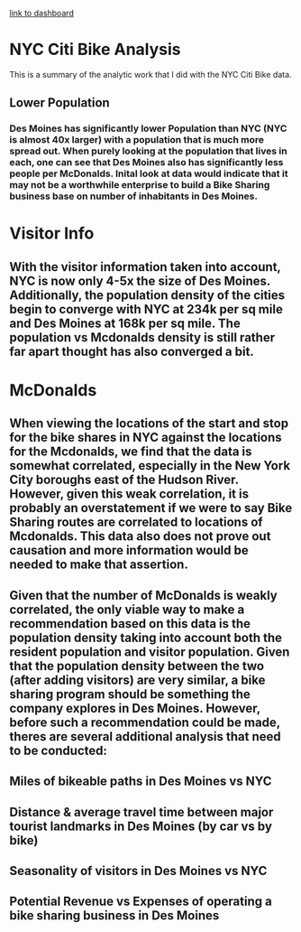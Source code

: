 [link to dashboard](https://public.tableau.com/profile/louise.hsu#!/vizhome/Bikeshare_Tableau_LouiseHsu/PopMetrics)

# NYC Citi Bike Analysis 
This is a summary of the analytic work that I did with the NYC Citi Bike data.
## Lower Population
### Des Moines has significantly lower Population than NYC (NYC is almost 40x larger) with a population that is much more spread out. When purely looking at the population that lives in each, one can see that Des Moines also has significantly less people per McDonalds. Inital look at data would indicate that it may not be a worthwhile enterprise to build a Bike Sharing business base on number of inhabitants in Des Moines.

# Visitor Info
## With the visitor information taken into account, NYC is now only 4-5x the size of Des Moines. Additionally, the population density of the cities begin to converge with NYC at 234k per sq mile and Des Moines at 168k per sq mile. The population vs Mcdonalds density is still rather far apart thought has also converged a bit.

# McDonalds
## When viewing the locations of the start and stop for the bike shares in NYC against the locations for the Mcdonalds, we find that the data is somewhat correlated, especially in the New York City boroughs east of the Hudson River. However, given this weak correlation, it is probably an overstatement if we were to say Bike Sharing routes are correlated to locations of Mcdonalds. This data also does not prove out causation and more information would be needed to make that assertion.

## Given that the number of McDonalds is weakly correlated, the only viable way to make a recommendation based on this data is the population density taking into account both the resident population and visitor population. Given that the population density between the two (after adding visitors) are very similar, a bike sharing program should be something the company explores in Des Moines. However, before such a recommendation could be made, theres are several additional analysis that need to be conducted:

## Miles of bikeable paths in Des Moines vs NYC
## Distance & average travel time between major tourist landmarks in Des Moines (by car vs by bike)
## Seasonality of visitors in Des Moines vs NYC
## Potential Revenue vs Expenses of operating a bike sharing business in Des Moines
